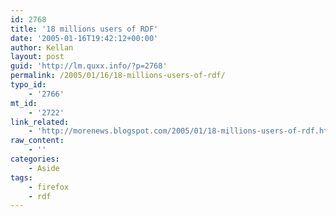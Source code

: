 ```yaml
---
id: 2768
title: '18 millions users of RDF'
date: '2005-01-16T19:42:12+00:00'
author: Kellan
layout: post
guid: 'http://lm.quxx.info/?p=2768'
permalink: /2005/01/16/18-millions-users-of-rdf/
typo_id:
    - '2766'
mt_id:
    - '2722'
link_related:
    - 'http://morenews.blogspot.com/2005/01/18-millions-users-of-rdf.html'
raw_content:
    - ''
categories:
    - Aside
tags:
    - firefox
    - rdf
---
```


